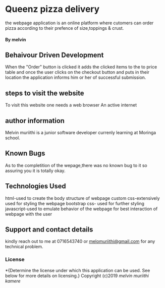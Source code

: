 # Queenz pizza delivery 
the webpage application is an online platform where cutomers can order pizza according to their prefence of size,toppings & crust. 
#### By melvin
## Behaivour Driven Development
When the "Order" button is clicked it adds the clicked items to the to price table and once the user clicks on the checkout button and puts in their location the application informs him or her of successful submission.
## steps to visit the website
To visit this website one needs a web browser
An active internet

## author information
Melvin muriithi is a  junior software developer currenly learning at Moringa school.
## Known Bugs
 As to the completition of the wepage,there was no known bug to it so assuring you it is totally okay.
 ## Technologies Used
html-used to create the body structure of webpage
custom css-extensively used for styling the webpage
bootstrap css- used for further styling
javascript-used to emulate behavior of the webpage for best interaction of webpage with the user
## Support and contact details
 kindly reach out to me at 0716543740 or melomuriithi@gmail.com for any technical problem.
### License
*{Determine the license under which this application can be used.  See below for more details on licensing.}
Copyright (c)2019 *melvin muriithi kamere*